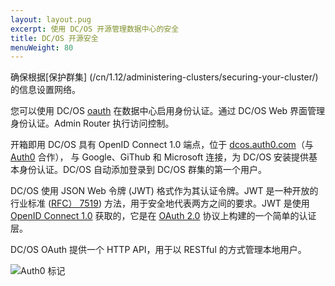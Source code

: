 ```yaml
---
layout: layout.pug
excerpt: 使用 DC/OS 开源管理数据中心的安全
title: DC/OS 开源安全
menuWeight: 80
---
```

<!-- The source repository for this topic is https://github.com/dcos/dcos-docs-site -->

确保根据[保护群集] (/cn/1.12/administering-clusters/securing-your-cluster/) 的信息设置网络。

您可以使用 DC/OS [oauth](https://github.com/dcos/dcos-oauth) 在数据中心启用身份认证。通过 DC/OS Web 界面管理身份认证。Admin Router 执行访问控制。

开箱即用 DC/OS 具有 OpenID Connect 1.0 端点，位于 [dcos.auth0.com](https://dcos.auth0.com/.well-known/openid-configuration)（与 [Auth0](https://auth0.com/) 合作）， 与 Google、GiThub 和 Microsoft 连接，为 DC/OS 安装提供基本身份认证。DC/OS 自动添加登录到 DC/OS 群集的第一个用户。

DC/OS 使用 JSON Web 令牌 (JWT) 格式作为其认证令牌。JWT 是一种开放的行业标准 ([RFC）
7519](https://tools.ietf.org/html/rfc7519)) 方法，用于安全地代表两方之间的要求。JWT 是使用
[OpenID Connect 1.0](https://openid.net/specs/openid-connect-core-1_0.html) 获取的，它是在
[OAuth 2.0](http://oauth.net/2/) 协议上构建的一个简单的认证层。

DC/OS OAuth 提供一个 HTTP API，用于以 RESTful 的方式管理本地用户。

![Auth0 标记](/mesosphere/dcos/cn/1.12/img/a0-badge-light.png)
